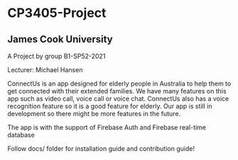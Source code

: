 # CP3405-Project

## James Cook University

A Project by group B1-SP52-2021

Lecturer: Michael Hansen

ConnectUs is an app designed for elderly people in Australia to help them to get connected with their extended families. We have many features on this app such as video call, voice call or voice chat. ConnectUs also has a voice recognition feature so it is a good feature for elderly. Our app is still in development so there might be more features in the future.

The app is with the support of Firebase Auth and Firebase real-time database

Follow docs/ folder for installation guide and contribution guide!

